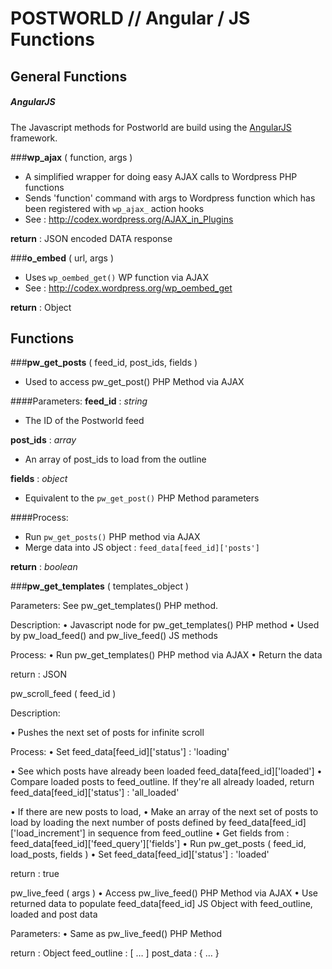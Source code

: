 POSTWORLD // Angular / JS Functions
=========


## General Functions


##### AngularJS
The Javascript methods for Postworld are build using the [AngularJS](http://angularjs.org/) framework.


###**wp_ajax** ( function, args )
- A simplified wrapper for doing easy AJAX calls to Wordpress PHP functions
- Sends 'function' command with args to Wordpress function which has been registered with `wp_ajax_` action hooks
- See : http://codex.wordpress.org/AJAX_in_Plugins

**return** : JSON encoded DATA response


###**o_embed** ( url, args )
- Uses `wp_oembed_get()` WP function via AJAX
- See : http://codex.wordpress.org/wp_oembed_get 

**return** : Object


## Functions

###**pw_get_posts** ( feed_id, post_ids, fields )
- Used to access pw_get_post() PHP Method via AJAX

####Parameters:
**feed_id** : *string*
- The ID of the Postworld feed

**post_ids** : *array*
- An array of post_ids to load from the outline

**fields** : *object*
- Equivalent to the `pw_get_post()` PHP Method parameters

####Process:
- Run `pw_get_posts()` PHP method via AJAX
- Merge data into JS object : `feed_data[feed_id]['posts']`

**return** : *boolean*






###**pw_get_templates** ( templates_object )



Parameters:
See pw_get_templates() PHP method.


Description:
• Javascript node for pw_get_templates() PHP method
• Used by pw_load_feed() and pw_live_feed() JS methods

Process:
• Run pw_get_templates() PHP method via AJAX
• Return the data

return : JSON 




pw_scroll_feed ( feed_id )


Description:

• Pushes the next set of posts for infinite scroll

Process:
• Set feed_data[feed_id]['status'] : 'loading'

• See which posts have already been loaded feed_data[feed_id]['loaded']
• Compare loaded posts to feed_outline. If they're all already loaded, return 
     feed_data[feed_id]['status'] : 'all_loaded'

• If there are new posts to load,
     • Make an array of the next set of posts to load by loading the next number of posts defined by feed_data[feed_id]['load_increment'] in sequence from feed_outline
     • Get fields from : feed_data[feed_id]['feed_query']['fields']
     • Run pw_get_posts ( feed_id, load_posts, fields )
     • Set feed_data[feed_id]['status'] : 'loaded'


return : true


pw_live_feed ( args )
• Access pw_live_feed() PHP Method via AJAX 
• Use returned data to populate feed_data[feed_id] JS Object with feed_outline, loaded and post data

Parameters:
     • Same as pw_live_feed() PHP Method

return : Object
     feed_outline : [ … ]
     post_data : { … } 
